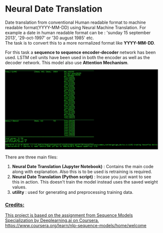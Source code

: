 # Neural Date Translation

Date translation from conventional Human readable format to machine readable format(YYYY-MM-DD) using Neural Machine Translation.
For example a date in human readable format can be : 'sunday 15 september 2013', '29-oct-1997' or '30 august 1985' etc.<br>
The task is to convert this to a more normalized format like **YYYY-MM-DD**.

For this task a **sequence to sequence encoder-decoder** network has been used. LSTM cell units  have been used in both the encoder as well as the decoder network.
This model also use **Attention Mechanism**.

![Alt Text](media/1.gif)


There are three main files:
1. **Neural Date Translation (Jupyter Notebook)** : Contains the main code along with explanation. Also this is to be used is retraining is required.
2. **Neural Date Translation (Python script)** : Incase you just want to see this in action. This doesn't train the model instead uses the saved weight values.
3. **utility** : used for generating and preprocessing training data.




### <u>Credits:
This project is based on the assignment from Sequence Models Specialization by Deeplearning.ai on Coursera. <br>https://www.coursera.org/learn/nlp-sequence-models/home/welcome
